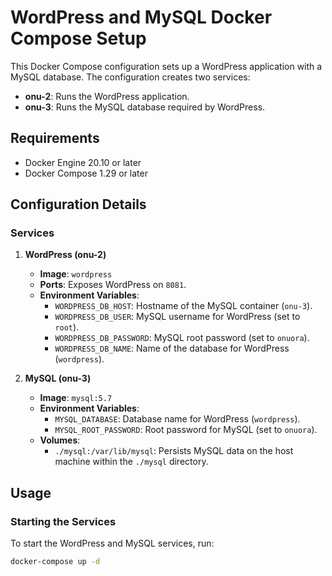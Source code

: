 # WordPress and MySQL Docker Compose Setup

This Docker Compose configuration sets up a WordPress application with a MySQL database. The configuration creates two services:

- **onu-2**: Runs the WordPress application.
- **onu-3**: Runs the MySQL database required by WordPress.

## Requirements

- Docker Engine 20.10 or later
- Docker Compose 1.29 or later

## Configuration Details

### Services

1. **WordPress (onu-2)**
   - **Image**: `wordpress`
   - **Ports**: Exposes WordPress on `8081`.
   - **Environment Variables**:
     - `WORDPRESS_DB_HOST`: Hostname of the MySQL container (`onu-3`).
     - `WORDPRESS_DB_USER`: MySQL username for WordPress (set to `root`).
     - `WORDPRESS_DB_PASSWORD`: MySQL root password (set to `onuora`).
     - `WORDPRESS_DB_NAME`: Name of the database for WordPress (`wordpress`).

2. **MySQL (onu-3)**
   - **Image**: `mysql:5.7`
   - **Environment Variables**:
     - `MYSQL_DATABASE`: Database name for WordPress (`wordpress`).
     - `MYSQL_ROOT_PASSWORD`: Root password for MySQL (set to `onuora`).
   - **Volumes**:
     - `./mysql:/var/lib/mysql`: Persists MySQL data on the host machine within the `./mysql` directory.

## Usage

### Starting the Services

To start the WordPress and MySQL services, run:

```bash
docker-compose up -d
